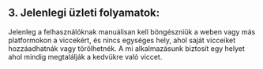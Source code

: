 ## 3. Jelenlegi üzleti folyamatok:

Jelenleg a felhasználóknak manuálisan kell böngészniük a weben vagy más platformokon a viccekért, és nincs egységes hely,
ahol saját vicceiket hozzáadhatnák vagy törölhetnék.
A mi alkalmazásunk biztosít egy helyet ahol mindig megtalálják a
kedvükre való viccet. 
